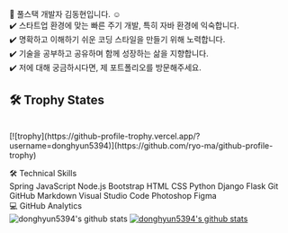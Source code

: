 
👋  풀스택 개발자 김동현입니다. ☺️ </br>
✔️  스타트업 환경에 맞는 빠른 주기 개발, 특히 자바 환경에 익숙합니다.</br>
✔️  명확하고 이해하기 쉬운 코딩 스타일을 만들기 위해 노력합니다. </br>
✔️  기술을 공부하고 공유하며 함께 성장하는 삶을 지향합니다. </br>
✔️  저에 대해 궁금하시다면, 제 포트폴리오를 방문해주세요. </br>


<h2>🛠  Trophy States </h2> </br>
[![trophy](https://github-profile-trophy.vercel.app/?username=donghyun5394)](https://github.com/ryo-ma/github-profile-trophy)

🛠  Technical Skills </br>
Spring  JavaScript  Node.js  Bootstrap  HTML  CSS 
Python  Django  Flask 
Git  GitHub  Markdown  Visual Studio Code 
Photoshop  Figma </br>
💻  GitHub Analytics </br>
![donghyun5394's github stats](https://github-readme-stats.vercel.app/api?username=donghyun5394&show_icons=true)
[![donghyun5394's github stats](https://github-readme-stats.vercel.app/api/top-langs/?username=donghyun5394&show_icons=true&hide_border=true&title_color=004386&icon_color=004386&layout=compact)](https://github.com/donghyun5394)
